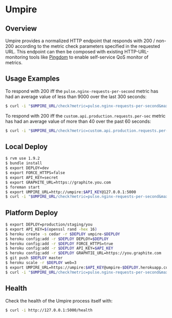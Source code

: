 # Umpire

## Overview

Umpire provides a normalized HTTP endpoint that responds with 200 / non-200 according to the metric check parameters specified in the requested URL. This endpoint can then be composed with existing HTTP-URL-monitoring tools like [Pingdom](http://www.pingdom.com) to enable self-service QoS monitor of metrics.


## Usage Examples

To respond with 200 iff the `pulse.nginx-requests-per-second` metric has had an average value of less than 9000 over the last 300 seconds:

```bash
$ curl -i "$UMPIRE_URL/check?metric=pulse.nginx-requests-per-second&max=9000&range=300"
```

To respond with 200 iff the `custom.api.production.requests.per-sec` metric has had an average value of more than 40 over the past 60 seconds:

```bash
$ curl -i "$UMPIRE_URL/check?metric=custom.api.production.requests.per-sec&min=40&range=60"
```


## Local Deploy

```bash
$ rvm use 1.9.2
$ bundle install
$ export DEPLOY=dev
$ export FORCE_HTTPS=false
$ export API_KEY=secret
$ export GRAPHITE_URL=https://graphite.you.com
$ foreman start
$ export UMPIRE_URL=http://umpire:$API_KEY@127.0.0.1:5000
$ curl -i "$UMPIRE_URL/check?metric=pulse.nginx-requests-per-second&max=9000&range=300"
```


## Platform Deploy

```bash
$ export DEPLOY=production/staging/you
$ export API_KEY=$(openssl rand -hex 16)
$ heroku create -s cedar -r $DEPLOY umpire-$DEPLOY
$ heroku config:add -r $DEPLOY DEPLOY=$DEPLOY
$ heroku config:add -r $DEPLOY FORCE_HTTPS=true
$ heroku config:add -r $DEPLOY API_KEY=$API_KEY
$ heroku config:add -r $DEPLOY GRAPHTIE_URL=https://you.graphite.com
$ git push $DEPLOY master
$ heroku scale -r $DEPLOY web=3
$ export UMPIRE_URL=https://umpire:$API_KEY@umpire-$DEPLOY.herokuapp.com
$ curl -i "$UMPIRE_URL/check?metric=pulse.nginx-requests-per-second&max=9000&range=300"
```


## Health

Check the health of the Umpire process itself with:

```bash
$ curl -i http://127.0.0.1:5000/health
```
